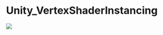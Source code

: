 # Unity_VertexShaderInstancing

![](https://github.com/XJINE/Unity_VertexShaderInstancing/blob/master/image.jpg)